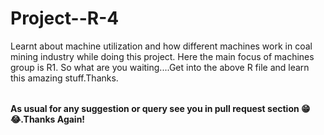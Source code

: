 # Project--R-4

<table>
  Learnt about machine utilization and how different machines work in coal mining industry while doing this project. Here the main focus of machines group is R1.
  So what are you waiting....Get into the above R file and learn this amazing stuff.Thanks.</br>
</table>

**As usual for any suggestion or query see you in pull request section 😁😂.Thanks Again!**
